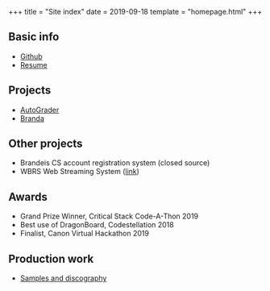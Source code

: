 +++
title = "Site index"
date = 2019-09-18
template = "homepage.html"
+++
## Basic info
- [Github](https://github.com/sternj)
- [Resume](resume/resume.pdf)

## Projects
- [AutoGrader](@/autograder/index.md)
- [Branda](@/branda/index.md)

## Other projects
- Brandeis CS account registration system (closed source)
- WBRS Web Streaming System ([link](http://wbrs.org/web-player))
## Awards
- Grand Prize Winner, Critical Stack Code-A-Thon 2019
- Best use of DragonBoard, Codestellation 2018
- Finalist, Canon Virtual Hackathon 2019

## Production work
- [Samples and discography](@/production/index.md)
